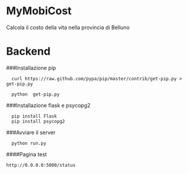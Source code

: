 MyMobiCost
==========
Calcola il costo della vita nella provincia di Belluno

# Backend

###Installazione pip
```
  curl https://raw.github.com/pypa/pip/master/contrib/get-pip.py > get-pip.py
```
```
  python  get-pip.py
```
###Installazione flask e psycopg2
```
  pip install Flask
  pip install psycopg2
```
###Avviare il server 
```
  python run.py
```
####Pagina test
```
http://0.0.0.0:5000/status
```
